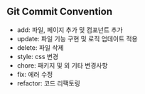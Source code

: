 ## Git Commit Convention

- add: 파일, 페이지 추가 및 컴포넌트 추가
- update: 파일 기능 구현 및 로직 업데이트 적용
- delete: 파일 삭제
- style: css 변경
- chore: 패키지 및 외 기타 변경사항
- fix: 에러 수정
- refactor: 코드 리팩토링
